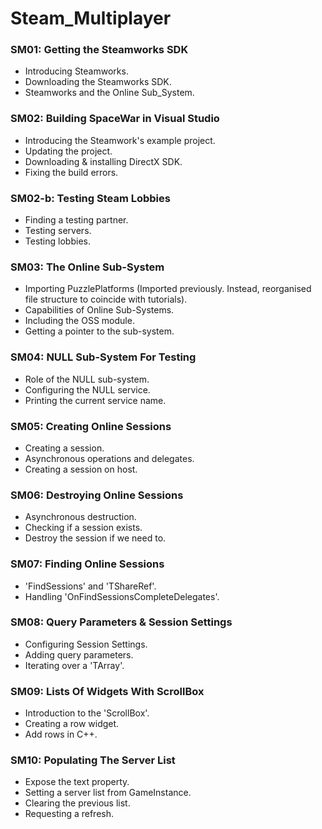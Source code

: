# Steam_Multiplayer

### SM01: Getting the Steamworks SDK ###

+ Introducing Steamworks.
+ Downloading the Steamworks SDK.
+ Steamworks and the Online Sub_System.

### SM02: Building SpaceWar in Visual Studio ###

+ Introducing the Steamwork's example project.
+ Updating the project.
+ Downloading & installing DirectX SDK.
+ Fixing the build errors.

### SM02-b: Testing Steam Lobbies ###
+ Finding a testing partner.
+ Testing servers.
+ Testing lobbies.

### SM03: The Online Sub-System ###

+ Importing PuzzlePlatforms (Imported previously. Instead, reorganised file structure to coincide with tutorials).
+ Capabilities of Online Sub-Systems.
+ Including the OSS module.
+ Getting a pointer to the sub-system.

### SM04: NULL Sub-System For Testing ###

+ Role of the NULL sub-system.
+ Configuring the NULL service.
+ Printing the current service name.

### SM05: Creating Online Sessions ###

+ Creating a session.
+ Asynchronous operations and delegates.
+ Creating a session on host.

### SM06: Destroying Online Sessions ###

+ Asynchronous destruction.
+ Checking if a session exists.
+ Destroy the session if we need to.

### SM07: Finding Online Sessions ###

+ 'FindSessions' and 'TShareRef'.
+ Handling 'OnFindSessionsCompleteDelegates'.

### SM08: Query Parameters & Session Settings ###

+ Configuring Session Settings.
+ Adding query parameters.
+ Iterating over a 'TArray'. 

### SM09: Lists Of Widgets With ScrollBox ###

+ Introduction to the 'ScrollBox'.
+ Creating a row widget.
+ Add rows in C++.

### SM10: Populating The Server List ###

+ Expose the text property.
+ Setting a server list from GameInstance.
+ Clearing the previous list.
+ Requesting a refresh.
